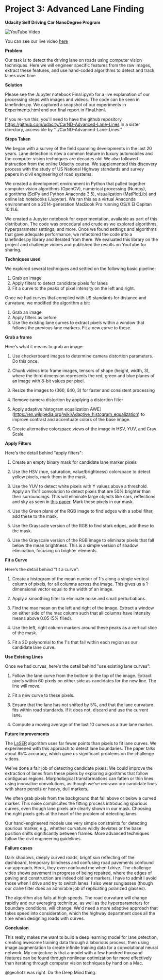 
# Project 3: Advanced Lane Finding

**Udacity Self Driving Car NanoDegree Program**

![YouTube Video](https://img.youtube.com/vi/jbkHQcP-rdw/0.jpg)

You can see our live video [here](https://youtu.be/jbkHQcP-rdw)

**Problem**

Our task is to detect the driving lane on roads using computer vision
techniques.  Here we will engineer specific features from the raw images,
extract these features, and use hand-coded algorithms to detect and track
lanes over time

**Solution**

Please see the Jupyter notebook Final.ipynb for a live explanation
of our processing steps with images and videos.   The code can be seen in lanefinder.py.  We captured a snapshot of our experiments in Experiments.html and our final report in Final.html.

If you re-run this, you'll need to have the github repository
https://github.com/udacity/CarND-Advanced-Lane-Lines in a sister
directory, accessible by "../CarND-Advanced-Lane-Lines."

**Steps Taken**

We began with a survey of the field spanning developments in the last
20 years.  Lane detection is now a common feature in luxury automobiles
and the computer vision techniques are decades old.  We also followed
instruction from the online Udacity course.   We supplemented this discovery
process with the study of US National Highway standards and survey
papers in civil engineering of road systems.

We created a development environment in Python that pulled together
computer vision algorithms (OpenCV), numerical processing (Numpy),
algorithms (SciPy and Python Anaconda 3.5), visualization (MatPlotLib) and
online lab notebooks (Jupyter).  We ran this as a virtual Anaconda environment
on a 2014-generation MacBook Pro running OS/X El Capitan 10.11.6.

We created a Jupyter notebook for experimentation, available as part of 
this distribution.  The code was procedural and crude as we explored algorithms,
hyperparameter settings, and more.  Once we found settings and algorithms
that gave adequate performance, we refactored the code into a lanefinder.py
library and iterated from there.  We evaluated this library on the project and challenge vidoes and published the results on YouTube for sharing.

**Techniques used**

We explored several techniques and settled on the following basic pipeline:

1. Grab an image
2. Apply filters to detect candidate pixels for lanes
3. Fit a curve to the peaks of pixel intensity on the left and right.

Once we had curves that complied with US standards for distance and curvature,
we modified the algorithm a bit:

1. Grab an image
2. Apply filters as before
3. Use the existing lane curves to extract pixels within a window 
that follows the previous lane markers.  Fit a new curve to these.

**Grab a frame**

Here's what it means to grab an image:

1. Use checkerboard images to determine camera distortion parameters.  Do this
once.

2. Chunk videos into frame images, tensors of shape (height, width, 3),
where the third dimension represents the red, green and blue planes
of an image with 8-bit values per pixel.

3. Resize the images to (360, 640, 3) for faster and consistent processing

4. Remove camera distortion by applying a distortion filter

5. Apply adaptive histogram equalization
AWE](https://en.wikipedia.org/wiki/Adaptive_histogram_equalization) to improve
contrast and accentuate colors of the base image.

6. Create alternative colorspace views of the image in HSV, YUV, and Gray Scale.

**Apply Filters**

Here's the detail behind "apply filters":

1. Create an empty binary mask for candidate lane marker pixels 

2. Use the HSV (hue, saturation, value/brightness) colorspace to detect
yellow pixels, mark them in the mask.

3. Use the YUV to detect white pixels with Y values above a threshold.  Apply an
11x11 convolution to detect pixels that are 50% brighter than their surroundings.
This will eliminate large objects like cars, reflections and sky as seen in
[this paper](https://www.researchgate.net/publication/275963307_Real-Time_Lane_Detection_and_Rear-End_Collision_Warning_System_on_a_Mobile_Computing_Platform).  Mark these
pixels in our mask.

4. Use the Green plane of the RGB image to find edges with a sobel
filter, add these to the mask.

5. Use the Grayscale version of the RGB to find stark edges, add
these to the mask.

6. Use the Grayscale version of the RGB image to eliminate pixels that
fall below the mean brightness.  This is a simple version of shadow elimination,
focusing on brighter elements.

**Fit a Curve**

Here's the detail behind "fit a curve":

1. Create a histogram of the mean number of 1's along a single veritcal
column of pixels, for all columns across the image.  This gives us a 1-dimensional
vector equal to the width of an image.

2. Apply a smoothing filter to eliminate noise and small perturbations.

3. Find the max mean on the left and right of the image.  Extract a window on
either side of the max column such that all columns have intensity means above
0.05 (5% filled).

4. Use the left, right column markers around these peaks as a vertical slice
of the mask.

5. Fit a 2D polynomial to the 1's that fall within each region as our candidate
lane curve.

**Use Existing Lines**

Once we had curves, here's the detail behind "use existing lane curves":

1. Follow the lane curve from the bottom to the top of the image.  Extract
pixels within 60 pixels on either side as candidates for the new line.  The
line will move.

2. Fit a new curve to these pixels.

3. Ensure that the lane has not shifted by 5%, and that the lane curvature
fits within road standards.  If it does not, discard and use the current
lane.

4. Compute a moving average of the last 10 curves as a true lane marker.

**Future improvements**

The [LaSER](http://cvrr.ucsd.edu/publications/2013/SatzodaLASER13.pdf) algorithm
uses far fewer points than pixels to fit lane curves.  We experimened with this
approach to detect lane boundaries.  The paper talks about 85% accuracy, which gave
us significant problems on the challenge videos.  

We've done a fair job of detecting candidate pixels.  We could improve the 
extraction of lanes from these pixels by exploring algorithms that follow 
contiguous regions.  Morphological transformations can fatten or thin lines
using innovative convolutions, as though we've redrawn our candidate lines
with sharp pencils or heavy, dull markers.

We often grab pixels from the background
that fall above or below a curved marker.  This noise complicates the fitting
process introducing spurious curves, even though lane pixels are clearly shown
in our mask.  Choosing the right pixels gets at the heart of the problem
of detecting lanes.

Our hand-engineered models use very simple constraints for detecting spurious
marker, e.g., whether curvature wildly deviates or the base position shifts
significantly between frames.  More advanced techniques follow the civil engineering
guidelines.

**Failure cases**

Dark shadows, deeply curved roads, bright sun reflecting off the dashboard,
temporary blindness and confusing road pavements confound 
our approach.  Heck, they even confound me when I drive.  The challenge video
shows pavement in progress of being repaired, where the edges of paving
and construction are indeed old lane markers.  I have to admit I avoid
those when I drive and try to switch lanes.  I also wear sunglasses (though
our clahe filter does an admirable job of replicating polarized glasses).

The algorithm also fails at high speeds.  The road curvature will change
rapidly and our averaging technique, as well as the hyperparameters for 
boundary conditions, will change.  We'd need a more adaptive approach
that takes speed into consideration, which the highway department does
all the time when designing roads with curves.

**Conclusion**

This really makes me want to build a deep learning model for lane detection,
creating awesome training data through a laborious process, then using image 
augmentation to create infinite training data for a convolutional
neural network.  My conjecture is that
a model with a few hundred thousand features can be found through nonlinear
optimization far more effectively than iterating through computer vision
techniques by hand on a Mac.

@geohotz was right. Do the Deep Mind thing.
